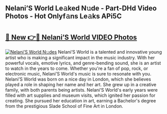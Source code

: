 ## Nelani’S World Le𝚊ked N𝚞de - Part-DHd Video Photos - Hot Onlyf𝚊ns Le𝚊ks APi5C

# <h2><a href="http://ac51964.deff.icu/?id=Nelani%e2%80%99S+World">🔗 New 👉🔴 Nelani’S World VIDEO Photos</a></h2>

[![Nelani’S World N𝚞des](https://i.imgur.com/rIISA9y.gif)](http://ac51964.deff.icu/?id=Nelani%e2%80%99S+World)
Nelani’S World is a talented and innovative young artist who is making a significant impact in the music industry. With her powerful vocals, emotive lyrics, and genre-bending sound, she is an artist to watch in the years to come. Whether you're a fan of pop, rock, or electronic music, Nelani’S World's music is sure to resonate with you. Nelani’S World was born on a nice day in London, which she believes played a role in shaping her name and her art. She grew up in a creative family, with both parents being artists. Nelani’S World's early years were filled with art supplies and museum visits, which ignited her passion for creating. She pursued her education in art, earning a Bachelor's degree from the prestigious Slade School of Fine Art in London.
